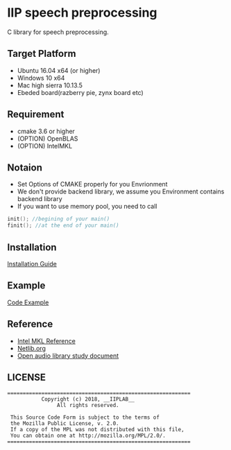 # IIP speech preprocessing

C library for speech preprocessing.

## Target Platform
* Ubuntu 16.04 x64 (or higher)
* Windows 10 x64
* Mac high sierra 10.13.5
* Ebeded board(razberry pie, zynx board etc)

## Requirement
* cmake 3.6 or higher  
* (OPTION) OpenBLAS  
* (OPTION) IntelMKL  

## Notaion
* Set Options of CMAKE properly for you Envrionment
* We don't provide backend library, we assume you Environment contains backend library
* If you want to use memory pool, you need to call 
```C
init(); //begining of your main()
finit(); //at the end of your main()
```

## Installation
[Installation Guide](https://github.com/gogyzzz/iip_sph_pp/wiki/Install_Guide)

## Example
[Code Example](https://github.com/gogyzzz/iip_sph_pp/wiki/Examples)

## Reference
* [Intel MKL Reference](https://software.intel.com/en-us/mkl-developer-reference-c-overview)
* [Netlib.org](http://www.netlib.org/)
* [Open audio library study document](https://github.com/kooBH/OpenAudioLibraryStudy)

## LICENSE
```
===========================================================
           Copyright (c) 2018, __IIPLAB__
                All rights reserved.

 This Source Code Form is subject to the terms of
 the Mozilla Public License, v. 2.0. 
 If a copy of the MPL was not distributed with this file,
 You can obtain one at http://mozilla.org/MPL/2.0/.
===========================================================
```

